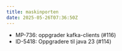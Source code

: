 ```yaml
---
title: maskinporten
date: 2025-05-26T07:36:50Z
---
```

- MP-736: oppgrader kafka-clients (#116)
- ID-5418: Oppgradere til java 23 (#114)

